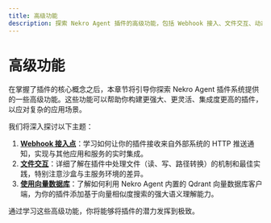 ```yaml
---
title: 高级功能
description: 探索 Nekro Agent 插件的高级功能，包括 Webhook 接入、文件交互、动态方法收集和向量数据库的使用。
---
```


# 高级功能

在掌握了插件的核心概念之后，本章节将引导你探索 Nekro Agent 插件系统提供的一些高级功能。这些功能可以帮助你构建更强大、更灵活、集成度更高的插件，以应对复杂的应用场景。

我们将深入探讨以下主题：

1.  **[Webhook 接入点](./03_advanced_features/3.1_webhooks.md)**：学习如何让你的插件接收来自外部系统的 HTTP 推送通知，实现与其他应用和服务的实时集成。
2.  **[文件交互](./03_advanced_features/3.2_file_interaction.md)**：详细了解在插件中处理文件（读、写、路径转换）的机制和最佳实践，特别注意沙盒与主服务环境的差异。
3.  **[使用向量数据库](./03_advanced_features/3.3_vector_database.md)**：了解如何利用 Nekro Agent 内置的 Qdrant 向量数据库客户端，为你的插件添加基于向量相似度搜索的强大语义理解能力。

通过学习这些高级功能，你将能够将插件的潜力发挥到极致。 